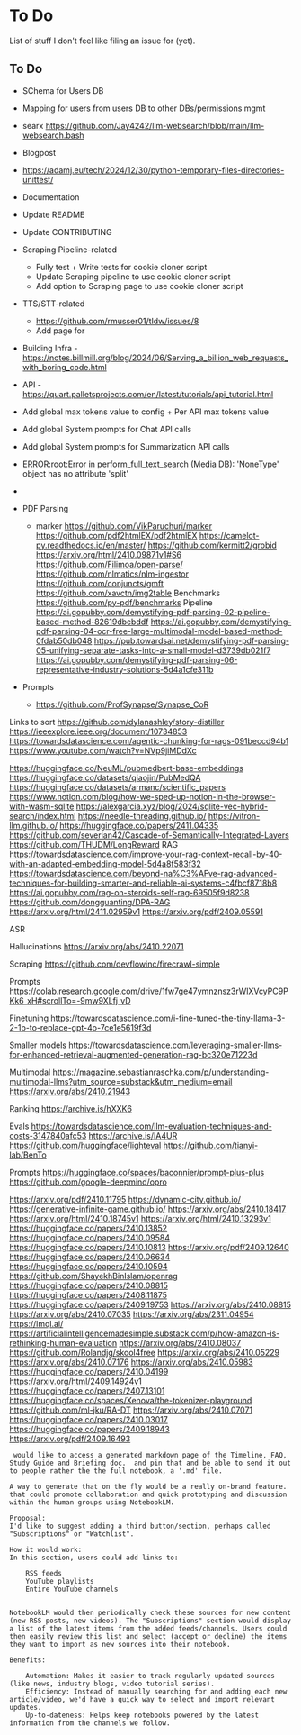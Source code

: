 # To Do

List of stuff I don't feel like filing an issue for (yet).


## To Do
- SChema for Users DB
- Mapping for users from users DB to other DBs/permissions mgmt
- searx https://github.com/Jay4242/llm-websearch/blob/main/llm-websearch.bash
- Blogpost
- https://adamj.eu/tech/2024/12/30/python-temporary-files-directories-unittest/
- Documentation
- Update README
- Update CONTRIBUTING
- Scraping Pipeline-related
    - Fully test + Write tests for cookie cloner script
    - Update Scraping pipeline to use cookie cloner script
    - Add option to Scraping page to use cookie cloner script
- TTS/STT-related
    - https://github.com/rmusser01/tldw/issues/8
    - Add page for 
- Building Infra
      - https://notes.billmill.org/blog/2024/06/Serving_a_billion_web_requests_with_boring_code.html
- API
      - https://quart.palletsprojects.com/en/latest/tutorials/api_tutorial.html
- Add global max tokens value to config + Per API max tokens value
- Add global System prompts for Chat API calls
- Add global System prompts for Summarization API calls
- ERROR:root:Error in perform_full_text_search (Media DB): 'NoneType' object has no attribute 'split'

- 
- PDF Parsing
    - marker https://github.com/VikParuchuri/marker
    https://github.com/pdf2htmlEX/pdf2htmlEX
    https://camelot-py.readthedocs.io/en/master/
    https://github.com/kermitt2/grobid
    https://arxiv.org/html/2410.09871v1#S6
    https://github.com/Filimoa/open-parse/
    https://github.com/nlmatics/nlm-ingestor
    https://github.com/conjuncts/gmft
    https://github.com/xavctn/img2table
    Benchmarks
        https://github.com/py-pdf/benchmarks
    Pipeline
        https://ai.gopubby.com/demystifying-pdf-parsing-02-pipeline-based-method-82619dbcbddf
        https://ai.gopubby.com/demystifying-pdf-parsing-04-ocr-free-large-multimodal-model-based-method-0fdab50db048
        https://pub.towardsai.net/demystifying-pdf-parsing-05-unifying-separate-tasks-into-a-small-model-d3739db021f7
        https://ai.gopubby.com/demystifying-pdf-parsing-06-representative-industry-solutions-5d4a1cfe311b

- Prompts
  - https://github.com/ProfSynapse/Synapse_CoR


Links to sort
https://github.com/dylanashley/story-distiller
https://ieeexplore.ieee.org/document/10734853
https://towardsdatascience.com/agentic-chunking-for-rags-091beccd94b1
https://www.youtube.com/watch?v=NVp9jiMDdXc

https://huggingface.co/NeuML/pubmedbert-base-embeddings
https://huggingface.co/datasets/qiaojin/PubMedQA
https://huggingface.co/datasets/armanc/scientific_papers
https://www.notion.com/blog/how-we-sped-up-notion-in-the-browser-with-wasm-sqlite
https://alexgarcia.xyz/blog/2024/sqlite-vec-hybrid-search/index.html
https://needle-threading.github.io/
https://vitron-llm.github.io/
https://huggingface.co/papers/2411.04335
https://github.com/severian42/Cascade-of-Semantically-Integrated-Layers
https://github.com/THUDM/LongReward
RAG
https://towardsdatascience.com/improve-your-rag-context-recall-by-40-with-an-adapted-embedding-model-5d4a8f583f32
https://towardsdatascience.com/beyond-na%C3%AFve-rag-advanced-techniques-for-building-smarter-and-reliable-ai-systems-c4fbcf8718b8
https://ai.gopubby.com/rag-on-steroids-self-rag-69505f9d8238
https://github.com/dongguanting/DPA-RAG
https://arxiv.org/html/2411.02959v1
https://arxiv.org/pdf/2409.05591


ASR


Hallucinations
https://arxiv.org/abs/2410.22071

Scraping
https://github.com/devflowinc/firecrawl-simple

Prompts
https://colab.research.google.com/drive/1fw7ge47ymnznsz3rWlXVcyPC9PKk6_xH#scrollTo=-9mw9XLfj_vD

Finetuning
https://towardsdatascience.com/i-fine-tuned-the-tiny-llama-3-2-1b-to-replace-gpt-4o-7ce1e5619f3d

Smaller models
https://towardsdatascience.com/leveraging-smaller-llms-for-enhanced-retrieval-augmented-generation-rag-bc320e71223d

Multimodal
https://magazine.sebastianraschka.com/p/understanding-multimodal-llms?utm_source=substack&utm_medium=email
https://arxiv.org/abs/2410.21943

Ranking
https://archive.is/hXXK6

Evals
https://towardsdatascience.com/llm-evaluation-techniques-and-costs-3147840afc53
https://archive.is/IA4UR
https://github.com/huggingface/lighteval
https://github.com/tianyi-lab/BenTo

Prompts
https://huggingface.co/spaces/baconnier/prompt-plus-plus
https://github.com/google-deepmind/opro


https://arxiv.org/pdf/2410.11795
https://dynamic-city.github.io/
https://generative-infinite-game.github.io/
https://arxiv.org/abs/2410.18417
https://arxiv.org/html/2410.18745v1
https://arxiv.org/html/2410.13293v1
https://huggingface.co/papers/2410.13852
https://huggingface.co/papers/2410.09584
https://huggingface.co/papers/2410.10813
https://arxiv.org/pdf/2409.12640
https://huggingface.co/papers/2410.06634
https://huggingface.co/papers/2410.10594
https://github.com/ShayekhBinIslam/openrag
https://huggingface.co/papers/2410.08815
https://huggingface.co/papers/2408.11875
https://huggingface.co/papers/2409.19753
https://arxiv.org/abs/2410.08815
https://arxiv.org/abs/2410.07035
https://arxiv.org/abs/2311.04954
https://lmql.ai/
https://artificialintelligencemadesimple.substack.com/p/how-amazon-is-rethinking-human-evaluation
https://arxiv.org/abs/2410.08037
https://github.com/Rolandjg/skool4free
https://arxiv.org/abs/2410.05229
https://arxiv.org/abs/2410.07176
https://arxiv.org/abs/2410.05983
https://huggingface.co/papers/2410.04199
https://arxiv.org/html/2409.14924v1
https://huggingface.co/papers/2407.13101
https://huggingface.co/spaces/Xenova/the-tokenizer-playground
https://github.com/ml-jku/RA-DT
https://arxiv.org/abs/2410.07071
https://huggingface.co/papers/2410.03017
https://huggingface.co/papers/2409.18943
https://arxiv.org/pdf/2409.16493

```
 would like to access a generated markdown page of the Timeline, FAQ, Study Guide and Briefing doc.  and pin that and be able to send it out to people rather the the full notebook, a '.md' file.

A way to generate that on the fly would be a really on-brand feature. that could promote collaboration and quick prototyping and discussion within the human groups using NotebookLM.
```

``````
Proposal:
I'd like to suggest adding a third button/section, perhaps called "Subscriptions" or "Watchlist".

How it would work:
In this section, users could add links to:

    RSS feeds
    YouTube playlists
    Entire YouTube channels


NotebookLM would then periodically check these sources for new content (new RSS posts, new videos). The "Subscriptions" section would display a list of the latest items from the added feeds/channels. Users could then easily review this list and select (accept or decline) the items they want to import as new sources into their notebook.

Benefits:

    Automation: Makes it easier to track regularly updated sources (like news, industry blogs, video tutorial series).
    Efficiency: Instead of manually searching for and adding each new article/video, we'd have a quick way to select and import relevant updates.
    Up-to-dateness: Helps keep notebooks powered by the latest information from the channels we follow.